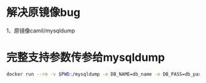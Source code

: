 # 解决原镜像bug
1、原镜像camil/mysqldump


# 完整支持参数传参给mysqldump
```bash
docker run --rm -v $PWD:/mysqldump -e DB_NAME=db_name -e DB_PASS=db_pass -e DB_USER=db_user -e DB_HOST=db_host camil/mysqldump --skip-lock-tables --add-drop-table --extended-insert
```
